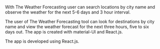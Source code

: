 With The Weather Forecasting user can search locations by city name and observe the weather for the next 5-6 days and 3 hour interval.

The user of The Weather Forecasting tool can look for destinations by city name and view the weather forecast for the next three hours, five to six days out. The app is created with material-UI and React.js.

The app is developed using React.js.
